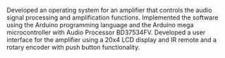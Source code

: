 Developed an operating system for an amplifier that controls the audio signal processing and amplification functions.
Implemented the software using the Arduino programming language and the Arduino mega microcontroller with Audio Processor BD37534FV.
Developed a user interface for the amplifier using a 20x4 LCD display and IR remote and a rotary encoder with push button functionality.
